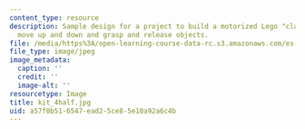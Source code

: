 ```yaml
---
content_type: resource
description: Sample design for a project to build a motorized Lego "claw" that can
  move up and down and grasp and release objects.
file: /media/https%3A/open-learning-course-data-rc.s3.amazonaws.com/es-293-lego-robotics-spring-2007/a57f0b516547ead25ce85e10a92a6c4b_kit_4half.jpg
file_type: image/jpeg
image_metadata:
  caption: ''
  credit: ''
  image-alt: ''
resourcetype: Image
title: kit_4half.jpg
uid: a57f0b51-6547-ead2-5ce8-5e10a92a6c4b
---
```

